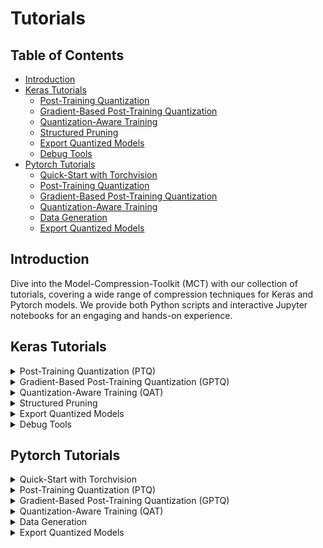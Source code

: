 # Tutorials

## Table of Contents
- [Introduction](#introduction)
- [Keras Tutorials](#keras-tutorials)
  - [Post-Training Quantization](#keras-ptq)
  - [Gradient-Based Post-Training Quantization](#keras-gptq)
  - [Quantization-Aware Training](#keras-qat)
  - [Structured Pruning](#keras-pruning)
  - [Export Quantized Models](#keras-export)
  - [Debug Tools](#keras-debug)
- [Pytorch Tutorials](#pytorch-tutorials)
  - [Quick-Start with Torchvision](#pytorch-quickstart-torchvision)
  - [Post-Training Quantization](#pytorch-ptq)
  - [Gradient-Based Post-Training Quantization](#pytorch-gptq)
  - [Quantization-Aware Training](#pytorch-qat)
  - [Data Generation](#pytorch-data-generation)
  - [Export Quantized Models](#pytorch-export)

## Introduction
Dive into the Model-Compression-Toolkit (MCT) with our collection of tutorials, covering a wide 
range of compression techniques for Keras and Pytorch models. We provide
both Python scripts and interactive Jupyter notebooks for an
engaging and hands-on experience.


## Keras Tutorials

<details id="keras-ptq">
  <summary>Post-Training Quantization (PTQ)</summary>
  
  | Tutorial                     | Included Features                                                                                   |
  |------------------------------|-----------------------------------------------------------------------------------------------------|
  | [MobileNetV2](keras/ptq/example_keras_imagenet.ipynb)  | &#x2705; PTQ                                                                                        |
  | [Mixed-Precision MobileNetV2](keras/ptq/example_keras_mobilenet_mixed_precision.ipynb) | &#x2705; PTQ <br/> &#x2705; Mixed-Precision                                                         |
  | [Nanodet-Plus](keras/ptq/example_keras_nanodet_plus.ipynb)             | &#x2705; PTQ                                                                                        |
  | [YoloV8-nano](keras/ptq/example_keras_yolov8n.ipynb)              | &#x2705; PTQ                                                                                        |
  | [EfficientDetLite0](keras/ptq/example_keras_effdet_lite0.ipynb) | &#x2705; PTQ <br/> &#x2705; [sony-custom-layers](https://github.com/sony/custom_layers) integration |

</details>

<details id="keras-gptq">
  <summary>Gradient-Based Post-Training Quantization (GPTQ)</summary>

  | Tutorial                     | Included Features       |
  |------------------------------|---------------|
  | [MobileNetV2](keras/gptq/example_keras_mobilenet_gptq.ipynb)           | &#x2705; GPTQ |

</details>

<details id="keras-qat">
  <summary>Quantization-Aware Training (QAT)</summary>
  
  | Tutorial                                                                          | Included Features      |
  |-----------------------------------------------------------------------------------|--------------|
  | [QAT on MNIST](keras/gptq/example_keras_mobilenet_gptq.ipynb) | &#x2705; QAT |

</details>


<details id="keras-pruning">
  <summary>Structured Pruning</summary>

  | Tutorial                                                            | Included Features          |
  |---------------------------------------------------------------------|------------------|
  | [Fully-Connected Model Pruning](keras/pruning/example_keras_pruning_mnist.ipynb) | &#x2705; Pruning |

</details>

<details id="keras-export">
  <summary>Export Quantized Models</summary>

  | Tutorial                                                                              | Included Features         |
  |---------------------------------------------------------------------------------------|-----------------|
  | [Exporter Usage](keras/export/example_keras_export.ipynb) | &#x2705; Export |
  
</details>

<details id="keras-debug">
  <summary>Debug Tools</summary>

  | Tutorial                                                                            | Included Features       |
  |-------------------------------------------------------------------------------------|-------------------------|
  | [Network Editor Usage](keras/debug_tools/example_keras_network_editor.ipynb) | &#x2705; Network Editor |
  
</details>

## Pytorch Tutorials


<details id="pytorch-quickstart-torchvision">
  <summary>Quick-Start with Torchvision</summary>
  
  | Tutorial                                                                                                        |
  |-----------------------------------------------------------------------------------------------------------------|
  | [Quick Start - Torchvision Pretrained Model](pytorch/example_quick_start_torchvision.ipynb) |

</details>


<details id="pytorch-ptq">
  <summary>Post-Training Quantization (PTQ)</summary>
  
  | Tutorial                                                                                                                              | Included Features                                                                                   |
  |---------------------------------------------------------------------------------------------------------------------------------------|-----------------------------------------------------------------------------------------------------|
  | [Training & Quantizing Model on MNIST](pytorch/ptq/example_pytorch_quantization_mnist.ipynb)                      | &#x2705; PTQ                                                                                        |
  | [Mixed-Precision MobileNetV2 on Cifar100](pytorch/ptq/example_pytorch_mobilenetv2_cifar100_mixed_precision.ipynb) | &#x2705; PTQ <br/> &#x2705; Mixed-Precision                                                         |
  | [SSDLite MobileNetV3 Quantization](pytorch/ptq/example_pytorch_ssdlite_mobilenetv3.ipynb)                                    | &#x2705; PTQ                                                                                        |

</details>

<details id="pytorch-gptq">
  <summary>Gradient-Based Post-Training Quantization (GPTQ)</summary>
  
  | Tutorial                                                                                     | Included Features        |
  |----------------------------------------------------------------------------------------------|--------------------------|
  | [GPTQ MobileNetV2 on Cifar100](pytorch/gptq/example_pytorch_mobilenetv2_cifar100_gptq.ipynb) | &#x2705; Mixed-Precision |

</details>

<details id="pytorch-qat">
  <summary>Quantization-Aware Training (QAT)</summary>
  
  | Tutorial                                                                          | Included Features      |
  |-----------------------------------------------------------------------------------|--------------|
  | [QAT on MNIST](pytorch/qat/example_pytorch_qat.py) | &#x2705; QAT |

</details>

<details id="pytorch-data-generation">
  <summary>Data Generation</summary>
  
  | Tutorial                                                                                                                          | Included Features                                                                 |
  |-----------------------------------------------------------------------------------------------------------------------------------|-----------------------------------------------------------------------------------|
  | [Data-Free Quantization using Data Generation](pytorch/data_generation/example_pytorch_data_generation.ipynb) | &#x2705; PTQ <br/> &#x2705; Data-Free Quantization <br/> &#x2705; Data Generation |

</details>


<details id="pytorch-export">
  <summary>Export Quantized Models</summary>

  | Tutorial                                                                              | Included Features         |
  |---------------------------------------------------------------------------------------|-----------------|
  | [Exporter Usage](pytorch/export/example_pytorch_export.ipynb) | &#x2705; Export |
  
</details>


